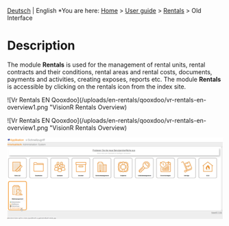 <!-- TITLE: Rentals on old Interface - Qooxdoo -->
<!-- SUBTITLE: Qooxdoo Interface -->

[Deutsch](/de/modules/rentals/qooxdoo) | English
*You are here: [Home](/home) > [User guide](/en/user-guide) > [Rentals](/en/modules/rentals) > Old Interface

# Description

The module **Rentals** is used for the management of rental units, rental contracts and their conditions, rental areas and rental costs, documents, payments and activities, creating exposes, reports etc. 
The module **Rentals** is accessible by clicking on the rentals icon from the index site. 
 
![Vr Rentals EN Qooxdoo](/uploads/en-rentals/qooxdoo/vr-rentals-en-overview1.png "VisionR Rentals Overview)

![Vr Rentals EN Qooxdoo](/uploads/en-rentals/qooxdoo/vr-rentals-en-overview1.png "VisionR Rentals Overview)

![Qooxdoo Index Seite](/uploads/v6/de-mietmanagement/vr6-mietman-besch1.png "Index- Seite") 

